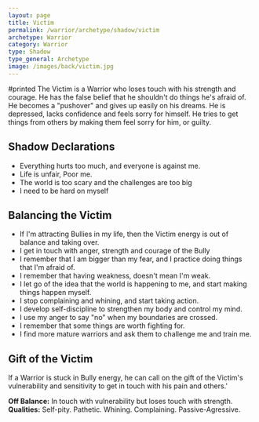 ```yaml
---
layout: page
title: Victim
permalink: /warrior/archetype/shadow/victim
archetype: Warrior
category: Warrior
type: Shadow
type_general: Archetype
image: /images/back/victim.jpg
---
```

#printed The Victim is a Warrior who loses touch with his strength and courage. He has the false belief that he shouldn't do things he's afraid of. He becomes a "pushover" and gives up easily on his dreams. He is depressed, lacks confidence and feels sorry for himself. He tries to get things from others by making them feel sorry for him, or guilty.   
  
  
## Shadow Declarations  
- Everything hurts too much, and everyone is against me.  
- Life is unfair, Poor me.  
- The world is too scary and the challenges are too big  
- I need to be hard on myself  
  
## Balancing the Victim  
- If I'm attracting Bullies in my life, then the Victim energy is out of balance and taking over.   
- I get in touch with anger, strength and courage of the Bully  
- I remember that I am bigger than my fear, and I practice doing things that I'm afraid of.   
- I remember that having weakness, doesn't mean I'm weak.  
- I let go of the idea that the world is happening to me, and start making things happen myself.   
- I stop complaining and whining, and start taking action.   
- I develop self-discipline to strengthen my body and control my mind.   
- I use my anger to say "no" when my boundaries are crossed.   
- I remember that some things are worth fighting for.  
- I find more mature warriors and ask them to challenge me and train me.   
  
## Gift of the Victim  
If a Warrior is stuck in Bully energy, he can call on the gift of the Victim's vulnerability and sensitivity to get in touch with his pain and others.'  
  
**Off Balance:** In touch with vulnerability but loses touch with strength.  
**Qualities:** Self-pity. Pathetic. Whining. Complaining. Passive-Agressive.
